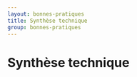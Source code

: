 ```yaml
---
layout: bonnes-pratiques
title: Synthèse technique
group: bonnes-pratiques
---
```


# Synthèse technique